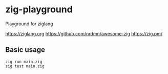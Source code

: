 # zig-playground

Playground for ziglang

https://ziglang.org
https://github.com/nrdmn/awesome-zig
https://zig.pm/

## Basic usage

```zig
zig run main.zig
zig test main.zig
```
